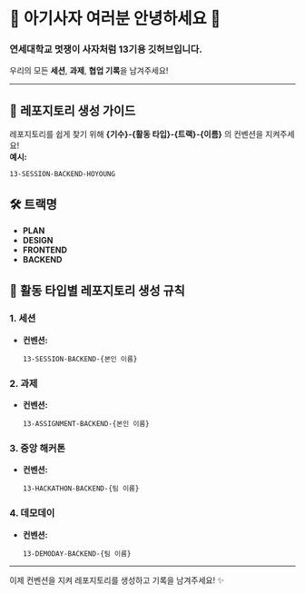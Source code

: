 # 🦁 아기사자 여러분 안녕하세요 👋  
### 연세대학교 멋쟁이 사자처럼 13기용 깃허브입니다.

우리의 모든 **세션**, **과제**, **협업 기록**을 남겨주세요!

---

## 📂 레포지토리 생성 가이드    
레포지토리를 쉽게 찾기 위해 **{기수}-{활동 타입}-{트랙}-{이름}** 의 컨벤션을 지켜주세요!  
**예시:**  
```
13-SESSION-BACKEND-HOYOUNG
```


## 🛠 트랙명
- **PLAN**  
- **DESIGN**  
- **FRONTEND**  
- **BACKEND**


     
## 📌 활동 타입별 레포지토리 생성 규칙

### 1. 세션
- **컨벤션:**  
  ```
  13-SESSION-BACKEND-{본인 이름}
  ```

### 2. 과제
- **컨벤션:**  
  ```
  13-ASSIGNMENT-BACKEND-{본인 이름}
  ```

### 3. 중앙 해커톤
- **컨벤션:**  
  ```
  13-HACKATHON-BACKEND-{팀 이름}
  ```

### 4. 데모데이
- **컨벤션:**  
  ```
  13-DEMODAY-BACKEND-{팀 이름}
  ```

---

이제 컨벤션을 지켜 레포지토리를 생성하고 기록을 남겨주세요! ✨
